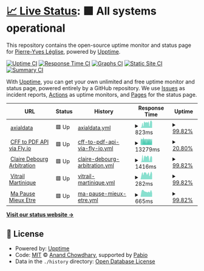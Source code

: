 # [📈 Live Status](https://pyleglise.github.io/upptimeMonitor): <!--live status--> **🟩 All systems operational**

This repository contains the open-source uptime monitor and status page for [Pierre-Yves Léglise](https://www.axialdata.app/), powered by [Upptime](https://github.com/upptime/upptime).

[![Uptime CI](https://github.com/pyleglise/upptimeMonitor/workflows/Uptime%20CI/badge.svg)](https://github.com/pyleglise/upptimeMonitor/actions?query=workflow%3A%22Uptime+CI%22)
[![Response Time CI](https://github.com/pyleglise/upptimeMonitor/workflows/Response%20Time%20CI/badge.svg)](https://github.com/pyleglise/upptimeMonitor/actions?query=workflow%3A%22Response+Time+CI%22)
[![Graphs CI](https://github.com/pyleglise/upptimeMonitor/workflows/Graphs%20CI/badge.svg)](https://github.com/pyleglise/upptimeMonitor/actions?query=workflow%3A%22Graphs+CI%22)
[![Static Site CI](https://github.com/pyleglise/upptimeMonitor/workflows/Static%20Site%20CI/badge.svg)](https://github.com/pyleglise/upptimeMonitor/actions?query=workflow%3A%22Static+Site+CI%22)
[![Summary CI](https://github.com/pyleglise/upptimeMonitor/workflows/Summary%20CI/badge.svg)](https://github.com/pyleglise/upptimeMonitor/actions?query=workflow%3A%22Summary+CI%22)

With [Upptime](https://upptime.js.org), you can get your own unlimited and free uptime monitor and status page, powered entirely by a GitHub repository. We use [Issues](https://github.com/pyleglise/upptimeMonitor/issues) as incident reports, [Actions](https://github.com/pyleglise/upptimeMonitor/actions) as uptime monitors, and [Pages](https://pyleglise.github.io/upptimeMonitor) for the status page.

<!--start: status pages-->
<!-- This summary is generated by Upptime (https://github.com/upptime/upptime) -->
<!-- Do not edit this manually, your changes will be overwritten -->
<!-- prettier-ignore -->
| URL | Status | History | Response Time | Uptime |
| --- | ------ | ------- | ------------- | ------ |
| <img alt="" src="https://icons.duckduckgo.com/ip3/www.axialdata.net.ico" height="13"> [axialdata](https://www.axialdata.net/presentation) | 🟩 Up | [axialdata.yml](https://github.com/pyleglise/upptimeMonitor/commits/HEAD/history/axialdata.yml) | <details><summary><img alt="Response time graph" src="./graphs/axialdata/response-time-week.png" height="20"> 823ms</summary><br><a href="https://pyleglise.github.io/upptimeMonitor/history/axialdata"><img alt="Response time 945" src="https://img.shields.io/endpoint?url=https%3A%2F%2Fraw.githubusercontent.com%2Fpyleglise%2FupptimeMonitor%2FHEAD%2Fapi%2Faxialdata%2Fresponse-time.json"></a><br><a href="https://pyleglise.github.io/upptimeMonitor/history/axialdata"><img alt="24-hour response time 706" src="https://img.shields.io/endpoint?url=https%3A%2F%2Fraw.githubusercontent.com%2Fpyleglise%2FupptimeMonitor%2FHEAD%2Fapi%2Faxialdata%2Fresponse-time-day.json"></a><br><a href="https://pyleglise.github.io/upptimeMonitor/history/axialdata"><img alt="7-day response time 823" src="https://img.shields.io/endpoint?url=https%3A%2F%2Fraw.githubusercontent.com%2Fpyleglise%2FupptimeMonitor%2FHEAD%2Fapi%2Faxialdata%2Fresponse-time-week.json"></a><br><a href="https://pyleglise.github.io/upptimeMonitor/history/axialdata"><img alt="30-day response time 894" src="https://img.shields.io/endpoint?url=https%3A%2F%2Fraw.githubusercontent.com%2Fpyleglise%2FupptimeMonitor%2FHEAD%2Fapi%2Faxialdata%2Fresponse-time-month.json"></a><br><a href="https://pyleglise.github.io/upptimeMonitor/history/axialdata"><img alt="1-year response time 945" src="https://img.shields.io/endpoint?url=https%3A%2F%2Fraw.githubusercontent.com%2Fpyleglise%2FupptimeMonitor%2FHEAD%2Fapi%2Faxialdata%2Fresponse-time-year.json"></a></details> | <details><summary><a href="https://pyleglise.github.io/upptimeMonitor/history/axialdata">99.82%</a></summary><a href="https://pyleglise.github.io/upptimeMonitor/history/axialdata"><img alt="All-time uptime 99.90%" src="https://img.shields.io/endpoint?url=https%3A%2F%2Fraw.githubusercontent.com%2Fpyleglise%2FupptimeMonitor%2FHEAD%2Fapi%2Faxialdata%2Fuptime.json"></a><br><a href="https://pyleglise.github.io/upptimeMonitor/history/axialdata"><img alt="24-hour uptime 100.00%" src="https://img.shields.io/endpoint?url=https%3A%2F%2Fraw.githubusercontent.com%2Fpyleglise%2FupptimeMonitor%2FHEAD%2Fapi%2Faxialdata%2Fuptime-day.json"></a><br><a href="https://pyleglise.github.io/upptimeMonitor/history/axialdata"><img alt="7-day uptime 99.82%" src="https://img.shields.io/endpoint?url=https%3A%2F%2Fraw.githubusercontent.com%2Fpyleglise%2FupptimeMonitor%2FHEAD%2Fapi%2Faxialdata%2Fuptime-week.json"></a><br><a href="https://pyleglise.github.io/upptimeMonitor/history/axialdata"><img alt="30-day uptime 99.79%" src="https://img.shields.io/endpoint?url=https%3A%2F%2Fraw.githubusercontent.com%2Fpyleglise%2FupptimeMonitor%2FHEAD%2Fapi%2Faxialdata%2Fuptime-month.json"></a><br><a href="https://pyleglise.github.io/upptimeMonitor/history/axialdata"><img alt="1-year uptime 99.90%" src="https://img.shields.io/endpoint?url=https%3A%2F%2Fraw.githubusercontent.com%2Fpyleglise%2FupptimeMonitor%2FHEAD%2Fapi%2Faxialdata%2Fuptime-year.json"></a></details>
| <img alt="" src="https://icons.duckduckgo.com/ip3/cff-to-pdf-api.fly.dev.ico" height="13"> [CFF to PDF API via Fly.io](https://cff-to-pdf-api.fly.dev/api/v2/webhook/connect) | 🟩 Up | [cff-to-pdf-api-via-fly-io.yml](https://github.com/pyleglise/upptimeMonitor/commits/HEAD/history/cff-to-pdf-api-via-fly-io.yml) | <details><summary><img alt="Response time graph" src="./graphs/cff-to-pdf-api-via-fly-io/response-time-week.png" height="20"> 13279ms</summary><br><a href="https://pyleglise.github.io/upptimeMonitor/history/cff-to-pdf-api-via-fly-io"><img alt="Response time 13291" src="https://img.shields.io/endpoint?url=https%3A%2F%2Fraw.githubusercontent.com%2Fpyleglise%2FupptimeMonitor%2FHEAD%2Fapi%2Fcff-to-pdf-api-via-fly-io%2Fresponse-time.json"></a><br><a href="https://pyleglise.github.io/upptimeMonitor/history/cff-to-pdf-api-via-fly-io"><img alt="24-hour response time 12749" src="https://img.shields.io/endpoint?url=https%3A%2F%2Fraw.githubusercontent.com%2Fpyleglise%2FupptimeMonitor%2FHEAD%2Fapi%2Fcff-to-pdf-api-via-fly-io%2Fresponse-time-day.json"></a><br><a href="https://pyleglise.github.io/upptimeMonitor/history/cff-to-pdf-api-via-fly-io"><img alt="7-day response time 13279" src="https://img.shields.io/endpoint?url=https%3A%2F%2Fraw.githubusercontent.com%2Fpyleglise%2FupptimeMonitor%2FHEAD%2Fapi%2Fcff-to-pdf-api-via-fly-io%2Fresponse-time-week.json"></a><br><a href="https://pyleglise.github.io/upptimeMonitor/history/cff-to-pdf-api-via-fly-io"><img alt="30-day response time 14108" src="https://img.shields.io/endpoint?url=https%3A%2F%2Fraw.githubusercontent.com%2Fpyleglise%2FupptimeMonitor%2FHEAD%2Fapi%2Fcff-to-pdf-api-via-fly-io%2Fresponse-time-month.json"></a><br><a href="https://pyleglise.github.io/upptimeMonitor/history/cff-to-pdf-api-via-fly-io"><img alt="1-year response time 13291" src="https://img.shields.io/endpoint?url=https%3A%2F%2Fraw.githubusercontent.com%2Fpyleglise%2FupptimeMonitor%2FHEAD%2Fapi%2Fcff-to-pdf-api-via-fly-io%2Fresponse-time-year.json"></a></details> | <details><summary><a href="https://pyleglise.github.io/upptimeMonitor/history/cff-to-pdf-api-via-fly-io">20.80%</a></summary><a href="https://pyleglise.github.io/upptimeMonitor/history/cff-to-pdf-api-via-fly-io"><img alt="All-time uptime 11.25%" src="https://img.shields.io/endpoint?url=https%3A%2F%2Fraw.githubusercontent.com%2Fpyleglise%2FupptimeMonitor%2FHEAD%2Fapi%2Fcff-to-pdf-api-via-fly-io%2Fuptime.json"></a><br><a href="https://pyleglise.github.io/upptimeMonitor/history/cff-to-pdf-api-via-fly-io"><img alt="24-hour uptime 31.97%" src="https://img.shields.io/endpoint?url=https%3A%2F%2Fraw.githubusercontent.com%2Fpyleglise%2FupptimeMonitor%2FHEAD%2Fapi%2Fcff-to-pdf-api-via-fly-io%2Fuptime-day.json"></a><br><a href="https://pyleglise.github.io/upptimeMonitor/history/cff-to-pdf-api-via-fly-io"><img alt="7-day uptime 20.80%" src="https://img.shields.io/endpoint?url=https%3A%2F%2Fraw.githubusercontent.com%2Fpyleglise%2FupptimeMonitor%2FHEAD%2Fapi%2Fcff-to-pdf-api-via-fly-io%2Fuptime-week.json"></a><br><a href="https://pyleglise.github.io/upptimeMonitor/history/cff-to-pdf-api-via-fly-io"><img alt="30-day uptime 6.17%" src="https://img.shields.io/endpoint?url=https%3A%2F%2Fraw.githubusercontent.com%2Fpyleglise%2FupptimeMonitor%2FHEAD%2Fapi%2Fcff-to-pdf-api-via-fly-io%2Fuptime-month.json"></a><br><a href="https://pyleglise.github.io/upptimeMonitor/history/cff-to-pdf-api-via-fly-io"><img alt="1-year uptime 11.25%" src="https://img.shields.io/endpoint?url=https%3A%2F%2Fraw.githubusercontent.com%2Fpyleglise%2FupptimeMonitor%2FHEAD%2Fapi%2Fcff-to-pdf-api-via-fly-io%2Fuptime-year.json"></a></details>
| <img alt="" src="https://icons.duckduckgo.com/ip3/www.cdarbitration.com.ico" height="13"> [Claire Debourg Arbitration](https://www.cdarbitration.com) | 🟩 Up | [claire-debourg-arbitration.yml](https://github.com/pyleglise/upptimeMonitor/commits/HEAD/history/claire-debourg-arbitration.yml) | <details><summary><img alt="Response time graph" src="./graphs/claire-debourg-arbitration/response-time-week.png" height="20"> 1416ms</summary><br><a href="https://pyleglise.github.io/upptimeMonitor/history/claire-debourg-arbitration"><img alt="Response time 1873" src="https://img.shields.io/endpoint?url=https%3A%2F%2Fraw.githubusercontent.com%2Fpyleglise%2FupptimeMonitor%2FHEAD%2Fapi%2Fclaire-debourg-arbitration%2Fresponse-time.json"></a><br><a href="https://pyleglise.github.io/upptimeMonitor/history/claire-debourg-arbitration"><img alt="24-hour response time 1182" src="https://img.shields.io/endpoint?url=https%3A%2F%2Fraw.githubusercontent.com%2Fpyleglise%2FupptimeMonitor%2FHEAD%2Fapi%2Fclaire-debourg-arbitration%2Fresponse-time-day.json"></a><br><a href="https://pyleglise.github.io/upptimeMonitor/history/claire-debourg-arbitration"><img alt="7-day response time 1416" src="https://img.shields.io/endpoint?url=https%3A%2F%2Fraw.githubusercontent.com%2Fpyleglise%2FupptimeMonitor%2FHEAD%2Fapi%2Fclaire-debourg-arbitration%2Fresponse-time-week.json"></a><br><a href="https://pyleglise.github.io/upptimeMonitor/history/claire-debourg-arbitration"><img alt="30-day response time 1712" src="https://img.shields.io/endpoint?url=https%3A%2F%2Fraw.githubusercontent.com%2Fpyleglise%2FupptimeMonitor%2FHEAD%2Fapi%2Fclaire-debourg-arbitration%2Fresponse-time-month.json"></a><br><a href="https://pyleglise.github.io/upptimeMonitor/history/claire-debourg-arbitration"><img alt="1-year response time 1873" src="https://img.shields.io/endpoint?url=https%3A%2F%2Fraw.githubusercontent.com%2Fpyleglise%2FupptimeMonitor%2FHEAD%2Fapi%2Fclaire-debourg-arbitration%2Fresponse-time-year.json"></a></details> | <details><summary><a href="https://pyleglise.github.io/upptimeMonitor/history/claire-debourg-arbitration">99.82%</a></summary><a href="https://pyleglise.github.io/upptimeMonitor/history/claire-debourg-arbitration"><img alt="All-time uptime 98.62%" src="https://img.shields.io/endpoint?url=https%3A%2F%2Fraw.githubusercontent.com%2Fpyleglise%2FupptimeMonitor%2FHEAD%2Fapi%2Fclaire-debourg-arbitration%2Fuptime.json"></a><br><a href="https://pyleglise.github.io/upptimeMonitor/history/claire-debourg-arbitration"><img alt="24-hour uptime 100.00%" src="https://img.shields.io/endpoint?url=https%3A%2F%2Fraw.githubusercontent.com%2Fpyleglise%2FupptimeMonitor%2FHEAD%2Fapi%2Fclaire-debourg-arbitration%2Fuptime-day.json"></a><br><a href="https://pyleglise.github.io/upptimeMonitor/history/claire-debourg-arbitration"><img alt="7-day uptime 99.82%" src="https://img.shields.io/endpoint?url=https%3A%2F%2Fraw.githubusercontent.com%2Fpyleglise%2FupptimeMonitor%2FHEAD%2Fapi%2Fclaire-debourg-arbitration%2Fuptime-week.json"></a><br><a href="https://pyleglise.github.io/upptimeMonitor/history/claire-debourg-arbitration"><img alt="30-day uptime 96.97%" src="https://img.shields.io/endpoint?url=https%3A%2F%2Fraw.githubusercontent.com%2Fpyleglise%2FupptimeMonitor%2FHEAD%2Fapi%2Fclaire-debourg-arbitration%2Fuptime-month.json"></a><br><a href="https://pyleglise.github.io/upptimeMonitor/history/claire-debourg-arbitration"><img alt="1-year uptime 98.62%" src="https://img.shields.io/endpoint?url=https%3A%2F%2Fraw.githubusercontent.com%2Fpyleglise%2FupptimeMonitor%2FHEAD%2Fapi%2Fclaire-debourg-arbitration%2Fuptime-year.json"></a></details>
| <img alt="" src="https://icons.duckduckgo.com/ip3/www.vitrailmartinique.com.ico" height="13"> [Vitrail Martinique](https://www.vitrailmartinique.com) | 🟩 Up | [vitrail-martinique.yml](https://github.com/pyleglise/upptimeMonitor/commits/HEAD/history/vitrail-martinique.yml) | <details><summary><img alt="Response time graph" src="./graphs/vitrail-martinique/response-time-week.png" height="20"> 282ms</summary><br><a href="https://pyleglise.github.io/upptimeMonitor/history/vitrail-martinique"><img alt="Response time 370" src="https://img.shields.io/endpoint?url=https%3A%2F%2Fraw.githubusercontent.com%2Fpyleglise%2FupptimeMonitor%2FHEAD%2Fapi%2Fvitrail-martinique%2Fresponse-time.json"></a><br><a href="https://pyleglise.github.io/upptimeMonitor/history/vitrail-martinique"><img alt="24-hour response time 229" src="https://img.shields.io/endpoint?url=https%3A%2F%2Fraw.githubusercontent.com%2Fpyleglise%2FupptimeMonitor%2FHEAD%2Fapi%2Fvitrail-martinique%2Fresponse-time-day.json"></a><br><a href="https://pyleglise.github.io/upptimeMonitor/history/vitrail-martinique"><img alt="7-day response time 282" src="https://img.shields.io/endpoint?url=https%3A%2F%2Fraw.githubusercontent.com%2Fpyleglise%2FupptimeMonitor%2FHEAD%2Fapi%2Fvitrail-martinique%2Fresponse-time-week.json"></a><br><a href="https://pyleglise.github.io/upptimeMonitor/history/vitrail-martinique"><img alt="30-day response time 295" src="https://img.shields.io/endpoint?url=https%3A%2F%2Fraw.githubusercontent.com%2Fpyleglise%2FupptimeMonitor%2FHEAD%2Fapi%2Fvitrail-martinique%2Fresponse-time-month.json"></a><br><a href="https://pyleglise.github.io/upptimeMonitor/history/vitrail-martinique"><img alt="1-year response time 370" src="https://img.shields.io/endpoint?url=https%3A%2F%2Fraw.githubusercontent.com%2Fpyleglise%2FupptimeMonitor%2FHEAD%2Fapi%2Fvitrail-martinique%2Fresponse-time-year.json"></a></details> | <details><summary><a href="https://pyleglise.github.io/upptimeMonitor/history/vitrail-martinique">99.82%</a></summary><a href="https://pyleglise.github.io/upptimeMonitor/history/vitrail-martinique"><img alt="All-time uptime 99.70%" src="https://img.shields.io/endpoint?url=https%3A%2F%2Fraw.githubusercontent.com%2Fpyleglise%2FupptimeMonitor%2FHEAD%2Fapi%2Fvitrail-martinique%2Fuptime.json"></a><br><a href="https://pyleglise.github.io/upptimeMonitor/history/vitrail-martinique"><img alt="24-hour uptime 100.00%" src="https://img.shields.io/endpoint?url=https%3A%2F%2Fraw.githubusercontent.com%2Fpyleglise%2FupptimeMonitor%2FHEAD%2Fapi%2Fvitrail-martinique%2Fuptime-day.json"></a><br><a href="https://pyleglise.github.io/upptimeMonitor/history/vitrail-martinique"><img alt="7-day uptime 99.82%" src="https://img.shields.io/endpoint?url=https%3A%2F%2Fraw.githubusercontent.com%2Fpyleglise%2FupptimeMonitor%2FHEAD%2Fapi%2Fvitrail-martinique%2Fuptime-week.json"></a><br><a href="https://pyleglise.github.io/upptimeMonitor/history/vitrail-martinique"><img alt="30-day uptime 99.79%" src="https://img.shields.io/endpoint?url=https%3A%2F%2Fraw.githubusercontent.com%2Fpyleglise%2FupptimeMonitor%2FHEAD%2Fapi%2Fvitrail-martinique%2Fuptime-month.json"></a><br><a href="https://pyleglise.github.io/upptimeMonitor/history/vitrail-martinique"><img alt="1-year uptime 99.70%" src="https://img.shields.io/endpoint?url=https%3A%2F%2Fraw.githubusercontent.com%2Fpyleglise%2FupptimeMonitor%2FHEAD%2Fapi%2Fvitrail-martinique%2Fuptime-year.json"></a></details>
| <img alt="" src="https://icons.duckduckgo.com/ip3/www.mapausemieuxetre.fr.ico" height="13"> [Ma Pause Mieux Etre](https://www.mapausemieuxetre.fr) | 🟩 Up | [ma-pause-mieux-etre.yml](https://github.com/pyleglise/upptimeMonitor/commits/HEAD/history/ma-pause-mieux-etre.yml) | <details><summary><img alt="Response time graph" src="./graphs/ma-pause-mieux-etre/response-time-week.png" height="20"> 665ms</summary><br><a href="https://pyleglise.github.io/upptimeMonitor/history/ma-pause-mieux-etre"><img alt="Response time 682" src="https://img.shields.io/endpoint?url=https%3A%2F%2Fraw.githubusercontent.com%2Fpyleglise%2FupptimeMonitor%2FHEAD%2Fapi%2Fma-pause-mieux-etre%2Fresponse-time.json"></a><br><a href="https://pyleglise.github.io/upptimeMonitor/history/ma-pause-mieux-etre"><img alt="24-hour response time 478" src="https://img.shields.io/endpoint?url=https%3A%2F%2Fraw.githubusercontent.com%2Fpyleglise%2FupptimeMonitor%2FHEAD%2Fapi%2Fma-pause-mieux-etre%2Fresponse-time-day.json"></a><br><a href="https://pyleglise.github.io/upptimeMonitor/history/ma-pause-mieux-etre"><img alt="7-day response time 665" src="https://img.shields.io/endpoint?url=https%3A%2F%2Fraw.githubusercontent.com%2Fpyleglise%2FupptimeMonitor%2FHEAD%2Fapi%2Fma-pause-mieux-etre%2Fresponse-time-week.json"></a><br><a href="https://pyleglise.github.io/upptimeMonitor/history/ma-pause-mieux-etre"><img alt="30-day response time 704" src="https://img.shields.io/endpoint?url=https%3A%2F%2Fraw.githubusercontent.com%2Fpyleglise%2FupptimeMonitor%2FHEAD%2Fapi%2Fma-pause-mieux-etre%2Fresponse-time-month.json"></a><br><a href="https://pyleglise.github.io/upptimeMonitor/history/ma-pause-mieux-etre"><img alt="1-year response time 682" src="https://img.shields.io/endpoint?url=https%3A%2F%2Fraw.githubusercontent.com%2Fpyleglise%2FupptimeMonitor%2FHEAD%2Fapi%2Fma-pause-mieux-etre%2Fresponse-time-year.json"></a></details> | <details><summary><a href="https://pyleglise.github.io/upptimeMonitor/history/ma-pause-mieux-etre">99.82%</a></summary><a href="https://pyleglise.github.io/upptimeMonitor/history/ma-pause-mieux-etre"><img alt="All-time uptime 99.90%" src="https://img.shields.io/endpoint?url=https%3A%2F%2Fraw.githubusercontent.com%2Fpyleglise%2FupptimeMonitor%2FHEAD%2Fapi%2Fma-pause-mieux-etre%2Fuptime.json"></a><br><a href="https://pyleglise.github.io/upptimeMonitor/history/ma-pause-mieux-etre"><img alt="24-hour uptime 100.00%" src="https://img.shields.io/endpoint?url=https%3A%2F%2Fraw.githubusercontent.com%2Fpyleglise%2FupptimeMonitor%2FHEAD%2Fapi%2Fma-pause-mieux-etre%2Fuptime-day.json"></a><br><a href="https://pyleglise.github.io/upptimeMonitor/history/ma-pause-mieux-etre"><img alt="7-day uptime 99.82%" src="https://img.shields.io/endpoint?url=https%3A%2F%2Fraw.githubusercontent.com%2Fpyleglise%2FupptimeMonitor%2FHEAD%2Fapi%2Fma-pause-mieux-etre%2Fuptime-week.json"></a><br><a href="https://pyleglise.github.io/upptimeMonitor/history/ma-pause-mieux-etre"><img alt="30-day uptime 99.79%" src="https://img.shields.io/endpoint?url=https%3A%2F%2Fraw.githubusercontent.com%2Fpyleglise%2FupptimeMonitor%2FHEAD%2Fapi%2Fma-pause-mieux-etre%2Fuptime-month.json"></a><br><a href="https://pyleglise.github.io/upptimeMonitor/history/ma-pause-mieux-etre"><img alt="1-year uptime 99.90%" src="https://img.shields.io/endpoint?url=https%3A%2F%2Fraw.githubusercontent.com%2Fpyleglise%2FupptimeMonitor%2FHEAD%2Fapi%2Fma-pause-mieux-etre%2Fuptime-year.json"></a></details>

<!--end: status pages-->

[**Visit our status website →**](https://pyleglise.github.io/upptimeMonitor)

## 📄 License

- Powered by: [Upptime](https://github.com/upptime/upptime)
- Code: [MIT](./LICENSE) © [Anand Chowdhary](https://anandchowdhary.com), supported by [Pabio](https://pabio.com)
- Data in the `./history` directory: [Open Database License](https://opendatacommons.org/licenses/odbl/1-0/)
